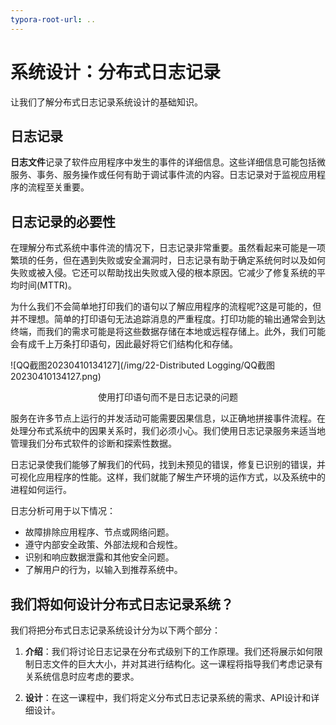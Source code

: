 ```yaml
---
typora-root-url: ..
---
```


# 系统设计：分布式日志记录

让我们了解分布式日志记录系统设计的基础知识。

## 日志记录

**日志文件**记录了软件应用程序中发生的事件的详细信息。这些详细信息可能包括微服务、事务、服务操作或任何有助于调试事件流的内容。日志记录对于监视应用程序的流程至关重要。

## 日志记录的必要性

在理解分布式系统中事件流的情况下，日志记录非常重要。虽然看起来可能是一项繁琐的任务，但在遇到失败或安全漏洞时，日志记录有助于确定系统何时以及如何失败或被入侵。它还可以帮助找出失败或入侵的根本原因。它减少了修复系统的平均时间(MTTR)。

为什么我们不会简单地打印我们的语句以了解应用程序的流程呢?这是可能的，但并不理想。简单的打印语句无法追踪消息的严重程度。打印功能的输出通常会到达终端，而我们的需求可能是将这些数据存储在本地或远程存储上。此外，我们可能会有成千上万条打印语句，因此最好将它们结构化和存储。

![QQ截图20230410134127](/img/22-Distributed Logging/QQ截图20230410134127.png)

<center>使用打印语句而不是日志记录的问题</center>

服务在许多节点上运行的并发活动可能需要因果信息，以正确地拼接事件流程。在处理分布式系统中的因果关系时，我们必须小心。我们使用日志记录服务来适当地管理我们分布式软件的诊断和探索性数据。

日志记录使我们能够了解我们的代码，找到未预见的错误，修复已识别的错误，并可视化应用程序的性能。这样，我们就能了解生产环境的运作方式，以及系统中的进程如何运行。

日志分析可用于以下情况：

- 故障排除应用程序、节点或网络问题。
- 遵守内部安全政策、外部法规和合规性。
- 识别和响应数据泄露和其他安全问题。
- 了解用户的行为，以输入到推荐系统中。

## 我们将如何设计分布式日志记录系统？

我们将把分布式日志记录系统设计分为以下两个部分：

1. **介绍**：我们将讨论日志记录在分布式级别下的工作原理。我们还将展示如何限制日志文件的巨大大小，并对其进行结构化。这一课程将指导我们考虑记录有关系统信息时应考虑的要求。

2. **设计**：在这一课程中，我们将定义分布式日志记录系统的需求、API设计和详细设计。